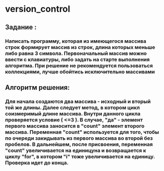 # version_control
## Задание : 
### Написать программу, которая из имеющегося массива строк формирует массив из строк, длина которых меньше либо равна 3 символа. Первоначальный массив можно ввести с клавиатуры, либо задать на старте выполнения алгоритма. При решение не рекомендуется пользоваться коллекциями, лучше обойтись исключительно массивами
## Алгоритм решения:
### Для начала создаются два массива - исходный и вторый той же длины. Далее следует метод, в котором цикл соизмеримый длине массива. Внутри данного цикла проверяется условие ( <=3 ). В случае, "да" - элемент первого массива заносится в "count" элемент второго массива. Переменная "count" используется для того, чтобы по очереди закидывать из первого массива во второй без пробелов. В дальнейшем, после присвоения, переменная "count" увеличивается на единицуна и возвращается к циклу "for", в котором "i" тоже увеличивается на единицу. Проверка идет до конца.